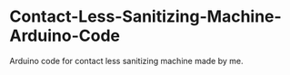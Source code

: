 # Contact-Less-Sanitizing-Machine-Arduino-Code
Arduino code for contact less sanitizing machine made by me.
